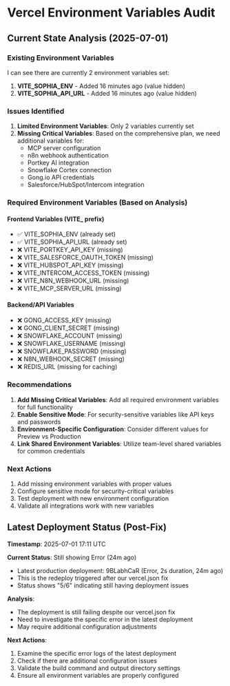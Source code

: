 # Vercel Environment Variables Audit

## Current State Analysis (2025-07-01)

### Existing Environment Variables
I can see there are currently 2 environment variables set:
1. **VITE_SOPHIA_ENV** - Added 16 minutes ago (value hidden)
2. **VITE_SOPHIA_API_URL** - Added 16 minutes ago (value hidden)

### Issues Identified
1. **Limited Environment Variables**: Only 2 variables currently set
2. **Missing Critical Variables**: Based on the comprehensive plan, we need additional variables for:
   - MCP server configuration
   - n8n webhook authentication
   - Portkey AI integration
   - Snowflake Cortex connection
   - Gong.io API credentials
   - Salesforce/HubSpot/Intercom integration

### Required Environment Variables (Based on Analysis)

#### Frontend Variables (VITE_ prefix)
- ✅ VITE_SOPHIA_ENV (already set)
- ✅ VITE_SOPHIA_API_URL (already set)
- ❌ VITE_PORTKEY_API_KEY (missing)
- ❌ VITE_SALESFORCE_OAUTH_TOKEN (missing)
- ❌ VITE_HUBSPOT_API_KEY (missing)
- ❌ VITE_INTERCOM_ACCESS_TOKEN (missing)
- ❌ VITE_N8N_WEBHOOK_URL (missing)
- ❌ VITE_MCP_SERVER_URL (missing)

#### Backend/API Variables
- ❌ GONG_ACCESS_KEY (missing)
- ❌ GONG_CLIENT_SECRET (missing)
- ❌ SNOWFLAKE_ACCOUNT (missing)
- ❌ SNOWFLAKE_USERNAME (missing)
- ❌ SNOWFLAKE_PASSWORD (missing)
- ❌ N8N_WEBHOOK_SECRET (missing)
- ❌ REDIS_URL (missing for caching)

### Recommendations
1. **Add Missing Critical Variables**: Add all required environment variables for full functionality
2. **Enable Sensitive Mode**: For security-sensitive variables like API keys and passwords
3. **Environment-Specific Configuration**: Consider different values for Preview vs Production
4. **Link Shared Environment Variables**: Utilize team-level shared variables for common credentials

### Next Actions
1. Add missing environment variables with proper values
2. Configure sensitive mode for security-critical variables
3. Test deployment with new environment configuration
4. Validate all integrations work with new variables


## Latest Deployment Status (Post-Fix)

**Timestamp**: 2025-07-01 17:11 UTC

**Current Status**: Still showing Error (24m ago)
- Latest production deployment: 9BLabhCaR (Error, 2s duration, 24m ago)
- This is the redeploy triggered after our vercel.json fix
- Status shows "5/6" indicating still having deployment issues

**Analysis**: 
- The deployment is still failing despite our vercel.json fix
- Need to investigate the specific error in the latest deployment
- May require additional configuration adjustments

**Next Actions**:
1. Examine the specific error logs of the latest deployment
2. Check if there are additional configuration issues
3. Validate the build command and output directory settings
4. Ensure all environment variables are properly configured

